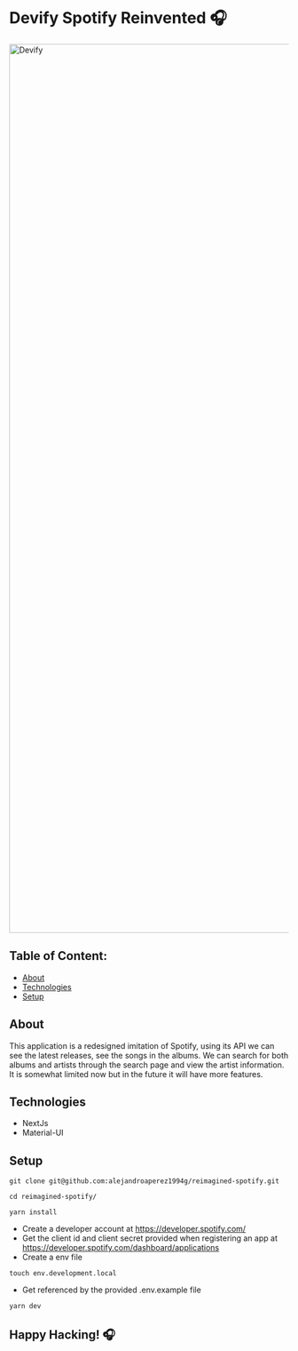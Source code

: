 # Devify Spotify Reinvented 🎧


<img width="1600"  alt="Devify" src="https://user-images.githubusercontent.com/43146182/192656200-00bd8ed6-9bce-40d0-bb28-a9b2aef93cf3.png">



## Table of Content:

- [About](#about)
- [Technologies](#technologies)
- [Setup](#setup)

## About

This application is a redesigned imitation of Spotify, using its API we can see the latest releases, see the songs in the albums. We can search for both albums and artists through the search page and view the artist information. It is somewhat limited now but in the future it will have more features.


## Technologies
- NextJs
- Material-UI

## Setup
```
git clone git@github.com:alejandroaperez1994g/reimagined-spotify.git
```

```
cd reimagined-spotify/
```

```
yarn install
```
- Create a developer account at https://developer.spotify.com/
- Get the client id and client secret provided when registering an app at https://developer.spotify.com/dashboard/applications
- Create a env file 

```
touch env.development.local
```
- Get referenced by the provided .env.example file

```
yarn dev
```

## Happy Hacking! 🎧
